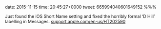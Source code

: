 date: 2015-11-15
time: 20:45:27+0000
tweet: 665994040601649152
%%%

Just found the iOS Short Name setting and fixed the horribly formal ‘D Hill’ labelling in Messages. [support.apple.com/en-us/HT202590](https://support.apple.com/en-us/HT202590)
